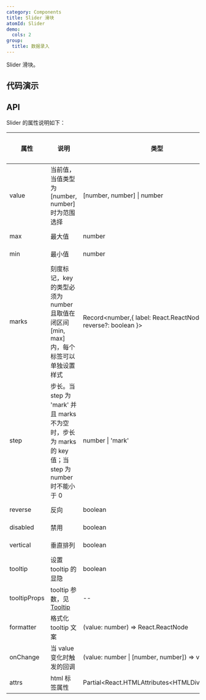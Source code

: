 ```yaml
---
category: Components
title: Slider 滑块
atomId: Slider
demo:
  cols: 2
group:
  title: 数据录入
---
```


Slider 滑块。

## 代码演示

<!-- prettier-ignore -->
<code src="./demo/basic.tsx"></code>
<code src="./demo/reverse.tsx"></code>
<code src="./demo/step.tsx"></code>
<code src="./demo/tooltip.tsx"></code>
<code src="./demo/formatter.tsx"></code>
<code src="./demo/disabled.tsx"></code>
<code src="./demo/vertical.tsx"></code>
<code src="./demo/range.tsx"></code>
<code src="./demo/marks.tsx"></code>
<code src="./demo/step-mark.tsx"></code>

## API

Slider 的属性说明如下：

| 属性         | 说明                                                                                                | 类型                                                         | 默认值 | 版本 |
| ------------ | --------------------------------------------------------------------------------------------------- | ------------------------------------------------------------ | ------ | ---- |
| value        | 当前值，当值类型为 \[number, number\] 时为范围选择                                                  | \[number, number\] \| number                                 | 0      | --   |
| max          | 最大值                                                                                              | number                                                       | 100    | --   |
| min          | 最小值                                                                                              | number                                                       | 0      | --   |
| marks        | 刻度标记，key 的类型必须为 number 且取值在闭区间 \[min, max\] 内，每个标签可以单独设置样式          | Record<number,{ label: React.ReactNode; reverse?: boolean }> | --     | --   |
| step         | 步长。当 step 为 'mark' 并且 marks 不为空时，步长为 marks 的 key 值；当 step 为 number 时不能小于 0 | number \| 'mark'                                             | 1      | --   |
| reverse      | 反向                                                                                                | boolean                                                      | --     | --   |
| disabled     | 禁用                                                                                                | boolean                                                      | --     | --   |
| vertical     | 垂直排列                                                                                            | boolean                                                      | --     | --   |
| tooltip      | 设置 tooltip 的显隐                                                                                 | boolean                                                      | true   | --   |
| tooltipProps | tooltip 参数，见 [Tooltip](./tooltip#api)                                                           | --                                                           | --     | --   |
| formatter    | 格式化 tooltip 文案                                                                                 | (value: number) => React.ReactNode                           | --     | --   |
| onChange     | 当 value 变化时触发的回调                                                                           | (value: number \| \[number, number\]) => void;               | --     | --   |
| attrs        | html 标签属性                                                                                       | Partial\<React.HTMLAttributes\<HTMLDivElement>>              | --     | --   |
